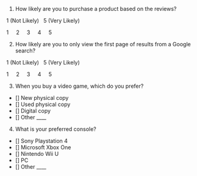 1. How likely are you to purchase a product based on the reviews?

 1 (Not Likely) &nbsp; 5 (Very Likely)

 1 &nbsp; &nbsp; 2 &nbsp; &nbsp; 3 &nbsp; &nbsp; 4 &nbsp; &nbsp; 5

2. How likely are you to only view the first page of results from a Google
   search?

 1 (Not Likely) &nbsp; 5 (Very Likely)

 1 &nbsp; &nbsp; 2 &nbsp; &nbsp; 3 &nbsp; &nbsp; 4 &nbsp; &nbsp; 5

3. When you buy a video game, which do you prefer?
  - [] New physical copy
  - [] Used physical copy
  - [] Digital copy
  - [] Other \_\_\_\_

4. What is your preferred console?
  - [] Sony Playstation 4
  - [] Microsoft Xbox One
  - [] Nintendo Wii U
  - [] PC
  - [] Other \_\_\_\_
